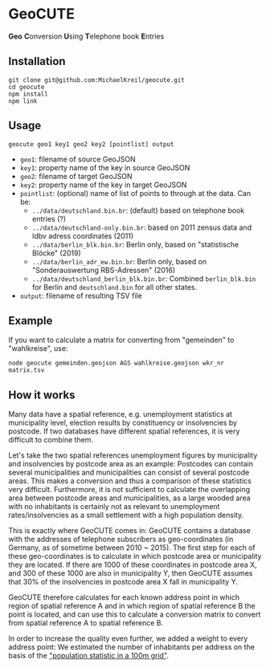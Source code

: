 # GeoCUTE
**Geo** **C**onversion **U**sing **T**elephone book **E**ntries

## Installation

```
git clone git@github.com:MichaelKreil/geocute.git
cd geocute
npm install
npm link
```

## Usage

`geocute geo1 key1 geo2 key2 [pointlist] output`
  
- `geo1`: filename of source GeoJSON
- `key1`: property name of the key in source GeoJSON
- `geo2`: filename of target GeoJSON
- `key2`: property name of the key in target GeoJSON
- `pointlist`: (optional) name of list of points to through at the data. Can be:
  - `../data/deutschland.bin.br`: (default) based on telephone book entries (?)
  - `../data/deutschland-only.bin.br`: based on 2011 zensus data and ldbv adress coordinates (2011)
  - `../data/berlin_blk.bin.br`: Berlin only, based on "statistische Blöcke" (2019)
  - `../data/berlin_adr_ew.bin.br`: Berlin only, based on "Sonderauswertung RBS-Adressen" (2016)
  - `../data/deutschland_berlin_blk.bin.br`: Combined `berlin_blk.bin` for Berlin and `deutschland.bin` for all other states.
- `output`: filename of resulting TSV file

## Example
If you want to calculate a matrix for converting from "gemeinden" to "wahlkreise", use:

`node geocute gemeinden.geojson AGS wahlkreise.geojson wkr_nr matrix.tsv`

## How it works

Many data have a spatial reference, e.g. unemployment statistics at municipality level, election results by constituency or insolvencies by postcode. If two databases have different spatial references, it is very difficult to combine them.

Let's take the two spatial references unemployment figures by municipality and insolvencies by postcode area as an example: Postcodes can contain several municipalities and municipalities can consist of several postcode areas. This makes a conversion and thus a comparison of these statistics very difficult. Furthermore, it is not sufficient to calculate the overlapping area between postcode areas and municipalities, as a large wooded area with no inhabitants is certainly not as relevant to unemployment rates/insolvencies as a small settlement with a high population density.

This is exactly where GeoCUTE comes in:
GeoCUTE contains a database with the addresses of telephone subscribers as geo-coordinates (in Germany, as of sometime between 2010 ~ 2015). The first step for each of these geo-coordinates is to calculate in which postcode area or municipality they are located. If there are 1000 of these coordinates in postcode area X, and 300 of these 1000 are also in municipality Y, then GeoCUTE assumes that 30% of the insolvencies in postcode area X fall in municipality Y.

GeoCUTE therefore calculates for each known address point in which region of spatial reference A and in which region of spatial reference B the point is located, and can use this to calculate a conversion matrix to convert from spatial reference A to spatial reference B.

In order to increase the quality even further, we added a weight to every address point: We estimated the number of inhabitants per address on the basis of the ["population statistic in a 100m grid"](https://www.zensus2011.de/DE/Home/Aktuelles/DemografischeGrunddaten.html).
